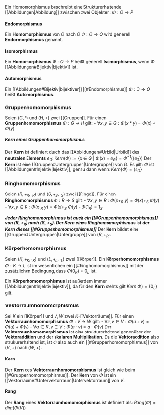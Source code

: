 Ein Homomorphismus beschreibt eine Strukturerhaltende [[Abbildungen|Abbildung]] zwischen zwei Objekten:
	$\Phi: O \rightarrow P$

#### Endomorphismus
Ein __Homomorphismus__ von $O$ nach $O$
	$\Phi: O \rightarrow O$
wird generell __Endormorphismus__ genannt.

#### Isomorphismus
Ein __Homomorphismus__ $\Phi: O \rightarrow P$ heißt generell __Isomorphismus__, wenn $\Phi$ [[Abbildungen#Bijektiv|bijektiv]] ist.

#### Automorphismus
Ein [[Abbildungen#Bijektiv|bijektiver]] [[#Endomorphismus]] $\Phi: O \rightarrow O$ heißt __Automorphismus__.


### Gruppenhomomorphismus
Seien $(G, *)$ und $(H, \circ)$ zwei [[Gruppen]].
Für einen __Gruppenhomomorphismus__	$\Phi: G \rightarrow H$ gilt:
	- $\forall x, y \in G: \Phi(x * y) = \Phi(x) \circ \Phi(y)$

##### Kern eines Gruppenhomomorphismus
Der __Kern__ ist definiert durch das [[Abbildungen#Urbild|Urbild]] des __neutralen Elements__ $e_G$:
	$Kern(\Phi) := \{x \in G\ |\ \Phi(x) = e_G\} = \Phi^{-1}(\{e_G\})$
Der __Kern__ ist eine [[Gruppen#Untergruppen|Untergruppe]] von $G$. 
Es gilt: $\Phi$ ist [[Abbildungen#Injektiv|Injektiv]], genau dann wenn:
	$Kern(\Phi) = \{e_G\}$

### Ringhomomorphismus
Seien $(R, +_R, \cdot_R)$ und $(S, +_S, \cdot_S)$ zwei [[Ringe]].
Für einen __Ringhomomorphismus__ $\Phi: R \rightarrow S$ gilt:
	- $\forall x, y \in R: \Phi(x +_R\ y) = \Phi(x) +_S\ \Phi(y)$
	- $\forall x, y \in R: \Phi(x \cdot_R\ y) = \Phi(x) \cdot_S\ \Phi(y)$
	- $\Phi(1_R) = 1_S$

___Jeder Ringhomomorphismus ist auch ein [[#Gruppenhomomorphismus]] von $(R, +_R)$ nach $(S, +_S)$.___
___Der Kern eines Ringhomomorphismus ist der Kern dieses [[#Gruppenhomomorphismus]]___
Der __Kern__ bildet eine [[Gruppen#Untergruppen|Untergruppe]] von $(R, +_R)$.

### Körperhomomorphismus
Seien $(K, +_K, \cdot_K)$ und $(L, +_L, \cdot_L)$ zwei [[Körper]].
Ein __Körperhomomorphismus__ $\Phi: K \rightarrow L$ ist im wesentlichen ein [[#Ringhomomorphismus]] mit der zusätzlichen Bedingung, dass $\Phi(0_K) = 0_L$ ist.

Ein __Körperhomomorphismus__ ist außerdem immer [[Abbildungen#Injektiv|injektiv]], da für den __Kern__ stehts gilt
	$Kern(\Phi) = \{0_L\}$
gilt.

### Vektorraumhomomorphismus
Sei $K$ ein [[Körper]] und $V, W$ zwei $K$-[[Vektorräume]].
Für einen __Vektorraumhomomorphismus__ $\Phi: V \rightarrow W$ gilt:
	- $\forall u, v \in V: \Phi(u + v) = \Phi(u) + \Phi(v)$
	- $\forall a \in K, v \in V: \Phi(a\cdot v) = a \cdot \Phi(v)$
Der __Vektorraumhomomorphismus__ ist also strukturerhaltend genenüber der __Vektoraddition__ und der __skalaren Multiplikation__.
Da die __Vektoraddition__ also strukurerhaltend ist, ist $\Phi$ also auch ein [[#Gruppenhomomorphismus]] von $(V,+)$ nach $(W, +)$.

#### Kern
Der __Kern__ des __Vektorraumhomomorphismus__ ist gleich wie beim [[#Gruppenhomomorphismus]].
Der __Kern__ von $\Phi$ ist ein [[Vektorräume#Untervektorraum|Untervektorraum]] von $V$.

#### Rang
Der __Rang__ eines __Vektorraumhomomorphismus__ ist definiert als:
	$Rang(\Phi) = dim(\Phi(V))$ 
